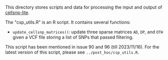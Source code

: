 
This directory stores scripts and data for processing the input and output
of [cellsnp-lite](https://github.com/single-cell-genetics/cellsnp-lite).

The "csp_utils.R" is an R script. It contains several functions:
- `update_cellsnp_matrices()`: update three sparse matrices `AD`, `DP`, and 
  `OTH` given a VCF file storing a list of SNPs that passed filtering.

This script has been mentioned in issue 90 and 96 (till 2023/11/16).
For the latest version of this script, please see ``../post_hoc/csp_utils.R``.

